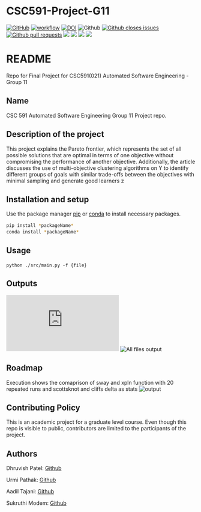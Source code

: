 # CSC591-Project-G11

[![GitHub](https://img.shields.io/github/license/aadiltajani/CSC591-Project-G11)](https://github.com/aadiltajani/CSC591-Project-G11/blob/main/LICENSE.md)
[![workflow](https://github.com/aadiltajani/CSC591-Project-G11/actions/workflows/main.yml/badge.svg)](https://github.com/aadiltajani/CSC591-Project-G11/actions)
[![DOI](https://zenodo.org/badge/625336929.svg)](https://zenodo.org/badge/latestdoi/625336929)
![Github](https://img.shields.io/badge/language-python-red.svg)
[![Github closes issues](https://img.shields.io/github/issues-closed-raw/aadiltajani/CSC591-Project-G11)](https://github.com/aadiltajani/CSC591-Project-G11/issues?q=is%3Aissue+is%3Aclosed)
[![Github pull requests](https://img.shields.io/github/issues-pr/aadiltajani/CSC591-Project-G11)](https://github.com/aadiltajani/CSC591-Project-G11/pulls)
![](https://img.shields.io/badge/OS-Linux-Python_informational?style=flat&logo=<LOGO_NAME>&logoColor=white&color=0000FF)
[![](https://img.shields.io/badge/Code-Python-informational?style=flat&logo=<LOGO_NAME>&logoColor=white&color=FF0000)](https://www.python.org/download/releases/3.0/)
[![](https://img.shields.io/badge/IDE-IntelliJ_IDEA-informational?style=flat&logo=<LOGO_NAME>&logoColor=white&color=FFA500)](https://www.jetbrains.com/idea/)
[![](https://img.shields.io/badge/Shell-Bash-informational?style=flat&logo=<LOGO_NAME>&logoColor=white&color=ffffff)](https://www.gnu.org/software/bash/)
# README
Repo for Final Project for CSC591(021) Automated Software Engineering - Group 11

## Name
CSC 591 Automated Software Engineering Group 11 Project repo.

## Description of the project
This project explains the Pareto frontier, which represents the set of all possible solutions that are optimal in terms of one objective without compromising the performance of another objective. Additionally, the article discusses the use of multi-objective clustering algorithms on Y to identify different groups of goals with similar trade-offs between the objectives with minimal sampling and generate good learners z


## Installation and setup

Use the package manager [pip](https://pip.pypa.io/en/stable/) or [conda](https://docs.conda.io/en/latest/)
to install necessary packages.

```bash
pip install *packageName*
conda install *packageName*
```



## Usage

```
python ./src/main.py -f {file}
```

## Outputs
![Project Report](https://github.com/aadiltajani/CSC591-Project-G11/blob/main/etc/CSC591-ASE-G11-Final%20Project%20Report.pdf)
![All files output](https://github.com/aadiltajani/CSC591-Project-G11/tree/main/etc/out)

## Roadmap

Execution shows the comaprison of sway and xpln function with 20 repeated runs and scottsknot and cliffs delta as stats
![output](https://github.com/aadiltajani/CSC591-Project-G11/actions/runs/4761208659/jobs/8462236028)

## Contributing Policy

This is an academic project for a graduate level course. Even though this repo is visible to public, contributors are limited to the participants of the project.

## Authors

Dhruvish Patel: [Github](https://github.com/Dhruvish-Patel)

Urmi Pathak: [Github](https://github.com/urmi6899)

Aadil Tajani: [Github](https://github.com/aadiltajani)

Sukruthi Modem: [Github](https://github.com/sukruthimodem)
